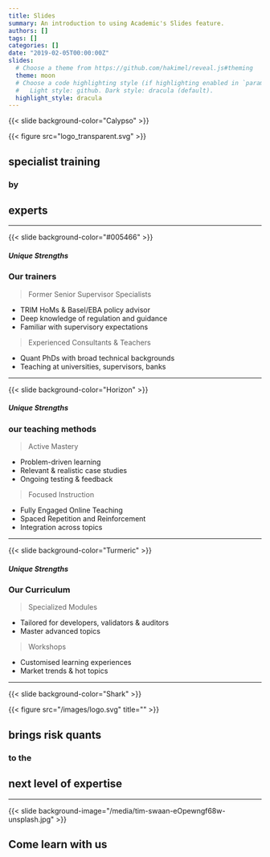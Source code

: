 ```yaml
---
title: Slides
summary: An introduction to using Academic's Slides feature.
authors: []
tags: []
categories: []
date: "2019-02-05T00:00:00Z"
slides:
  # Choose a theme from https://github.com/hakimel/reveal.js#theming
  theme: moon
  # Choose a code highlighting style (if highlighting enabled in `params.toml`)
  #   Light style: github. Dark style: dracula (default).
  highlight_style: dracula
---
```


{{< slide background-color="Calypso" >}}

{{< figure src="logo_transparent.svg" >}}


## specialist training 
### by 
## experts

---
{{< slide background-color="#005466" >}}

##### Unique Strengths

### Our trainers
 
> Former Senior Supervisor Specialists
  
  * TRIM HoMs & Basel/EBA policy advisor
  * Deep knowledge of regulation and guidance
  * Familiar with supervisory expectations

> Experienced Consultants & Teachers
 
 * Quant PhDs with broad technical backgrounds
 * Teaching at universities, supervisors, banks

---

{{< slide background-color="Horizon" >}}


##### Unique Strengths

### our teaching methods

> Active Mastery
  + Problem-driven learning
  + Relevant & realistic case studies
  + Ongoing testing & feedback

> Focused Instruction    
  + Fully Engaged Online Teaching
  + Spaced Repetition and Reinforcement
  + Integration across topics

---

{{< slide background-color="Turmeric" >}}


##### Unique Strengths

### Our Curriculum

> Specialized Modules
 
 + Tailored for developers, validators & auditors
 + Master advanced topics

> Workshops

 + Customised learning experiences
 + Market trends & hot topics

---

{{< slide background-color="Shark" >}}


{{< figure src="/images/logo.svg" title="" >}}

## brings risk quants 
### to the 
## next level of expertise

---

{{< slide background-image="/media/tim-swaan-eOpewngf68w-unsplash.jpg" >}}


## Come learn with us
